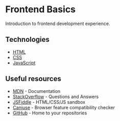 # Frontend Basics

Introduction to frontend development experience.

## Technologies

- [HTML](html-basics.md)
- [CSS](css-basics.md)
- [JavaScript](javascript-basics.md)

## Useful resources

- [MDN](https://developer.mozilla.org/en-US/) - Documentation
- [StackOverflow](https://stackoverflow.com/) - Questions and Answers
- [JSFiddle](https://jsfiddle.net/) - HTML/CSS/JS sandbox
- [Caniuse](https://caniuse.com/) - Browser feature compatibility checker
- [GitHub](https://github.com/) - Home to your repositories
